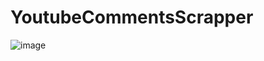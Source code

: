# YoutubeCommentsScrapper
![image](https://github.com/ArchanaArora19/YoutubeCommentsScrapper/assets/140930207/2a3274ba-5230-4d91-b44d-5dd5370d18bc)

